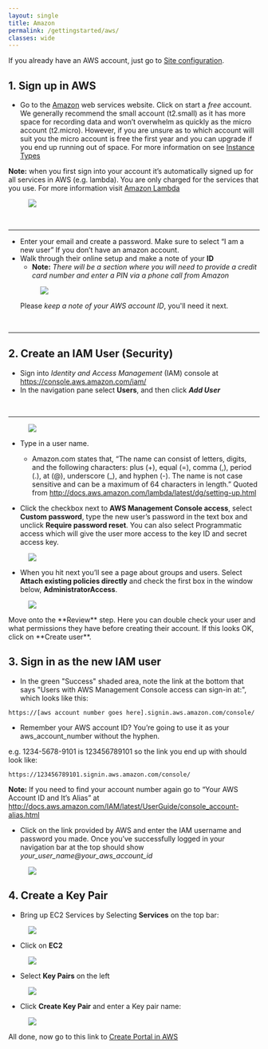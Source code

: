 ```yaml
---
layout: single
title: Amazon
permalink: /gettingstarted/aws/
classes: wide
---
```


If you already have an AWS account, just go to [Site configuration]({{site.baseurl}}/admin).


## 1. Sign up in AWS
* Go to the <a href="https://aws.amazon.com/s/dm/optimization/server-side-test/free-tier/free_np/">Amazon</a> web services website. Click on start a <em>free</em> account. We generally recommend the small account (t2.small) as it has more space for recording data and won’t overwhelm as quickly as the micro account (t2.micro). However, if you are unsure as to which account will suit you the micro account is free the first year and you can upgrade if you end up running out of space. For more information on see <a href=" https://aws.amazon.com/ec2/instance-types/"> Instance Types</a>

**Note:** when you first sign into your account it’s automatically signed up for all services in AWS (e.g. lambda). You are only charged for the services that you use. For more information visit <a href="https://aws.amazon.com/lambda/"> Amazon Lambda</a>

<figure>
    <a href = "{{site.baseurl}}/assets/images/AWS_START.png"><img class="img-responsive" src="{{site.baseurl}}/assets/images/AWS_START.png"></a>
</figure>

<br>
<hr>

* Enter your email and create a password. Make sure to select “I am a new user” If you don’t have an amazon account.
* Walk through their online setup and make a note of your **ID**
  - **Note:** <em>There will be a section where you will need to provide a credit card number and enter a PIN via a phone call from Amazon</em>
  <figure>
    <a href = "{{ site.baseurl }}/assets/images/AWS_Step1.png"><img class="img-responsive" src="{{ site.baseurl }}/assets/images/AWS_Step1.png"></a>
  </figure>
  Please <em>keep a note of your AWS account ID</em>, you'll need it next.

<br>
<hr>
  
## 2. Create an IAM User (Security)
* Sign into <em> Identity and Access Management</em> (IAM) console at <a href="https://console.aws.amazon.com/iam/">https://console.aws.amazon.com/iam/</a>
* In the navigation pane select **Users**, and then click <em>**Add User**</em>
<br>
<hr>
<figure>
    <a href = "{{ site.baseurl }}/assets/images/AWS_Step2.png"><img class="img-responsive" src="{{ site.baseurl }}/assets/images/AWS_Step2.png"></a>
</figure>

* Type in a user name.
  - Amazon.com states that, “The name can consist of letters, digits, and the following characters: plus (+), equal (=), comma (,), period (.), at (@), underscore (_), and hyphen (-). The name is not case sensitive and can be a maximum of 64 characters in length.” 
Quoted from http://docs.aws.amazon.com/lambda/latest/dg/setting-up.html

* Click the checkbox next to **AWS Management Console access**, select **Custom password**, type the new user’s password in the text box and unclick **Require password reset**. You can also select Programmatic access which will give the user more access to the key ID and secret access key.
<figure>
    <a href ="{{ site.baseurl }}/assets/images/AWS_Step3.png"> <img class="img-responsive" src="{{ site.baseurl }}/assets/images/AWS_Step3.png"></a>
</figure>

* When you hit next you’ll see a page about groups and users. Select **Attach existing policies directly** and check the first box in the window below, **AdministratorAccess**.
<figure>
    <a href = "{{ site.baseurl }}/assets/images/AWS_Step3.5.png"><img class="img-responsive" src="{{ site.baseurl }}/assets/images/AWS_Step3.5.png"></a>
</figure>
Move onto the **Review** step. Here you can double check your user and what permissions they have before creating their account. If this looks OK, click on **Create user**.


## 3. Sign in as the new IAM user

* In the green "Success" shaded area, note the link at the bottom that says "Users with AWS Management Console access can sign-in at:", which looks like this:
````
https://[aws account number goes here].signin.aws.amazon.com/console/
````
 - Remember your AWS account ID? You’re going to use it as your aws_account_number without the hyphen. 
 
 e.g. 1234-5678-9101 is 123456789101 so the link you end up with should look like: 
 `````
 https://123456789101.signin.aws.amazon.com/console/
`````
**Note:** If you need to find your account number again go to “Your AWS Account ID and It’s Alias” at http://docs.aws.amazon.com/IAM/latest/UserGuide/console_account-alias.html

* Click on the link provided by AWS and enter the IAM username and password you made. Once you’ve successfully logged in your navigation bar at the top should show <em> your_user_name@your_aws_account_id </em>
<figure>
    <a href ="{{ site.baseurl }}/assets/images/AWS_Step4.png"> <img class="img-responsive" src="{{ site.baseurl }}/assets/images/AWS_Step4.png"></a>
</figure>

## 4. Create a Key Pair

* Bring up EC2 Services by Selecting **Services** on the top bar:
<figure>
    <a href = "{{ site.baseurl }}/assets/images/AWS_Step4.5.png"><img class="img-responsive" src="{{ site.baseurl }}/assets/images/AWS_Step4.5.png" ></a>
</figure>

* Click on **EC2**
<figure>
    <a href = "{{ site.baseurl }}/assets/images/AWS_Step5.png"><img class="img-responsive" src="{{ site.baseurl }}/assets/images/AWS_Step5.png"></a>
</figure> 

* Select **Key Pairs** on the left
<figure>
    <a href = "{{ site.baseurl }}/assets/images/AWS_Step6.png"><img class="img-responsive" src="{{ site.baseurl }}/assets/images/AWS_Step6.png"></a>
</figure>

* Click **Create Key Pair** and enter a Key pair name:
<figure>
    <a href = "{{ site.baseurl }}/assets/images/AWS_Step7.png"><img class="img-responsive" src="{{ site.baseurl }}/assets/images/AWS_Step7.png"></a>
</figure>

All done, now go to this link to [Create Portal in AWS]({{site.baseurl}}/gettingstarted/create) <!--this needs changed to go to current website link-->
